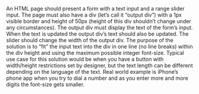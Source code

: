 An HTML page should present a form with a text input​ and a range slider input​.
The page must also have a div (let’s call it “output div​”) with a 1px visible border and height of
50px (height of this div shouldn’t change under any circumstances).
The output div must display the text of the form’s input.
When the text is updated the output div’s text should also be updated.
The slider should change the width of the output div.
The purpose of the solution is to “fit” the input text into the
div in one line (no line breaks) within the div height and
using the maximum possible integer font-size​.
Typical use case for this solution would be when you have a button with width/height restrictions
set by designer, but the text length can be different depending on the language of the text.
Real world example is iPhone’s phone app when you try to dial a number and as you enter
more and more digits the font-size gets smaller.
